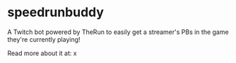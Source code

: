# speedrunbuddy
A Twitch bot powered by TheRun to easily get a streamer's PBs in the game they're currently playing!

Read more about it at: x
